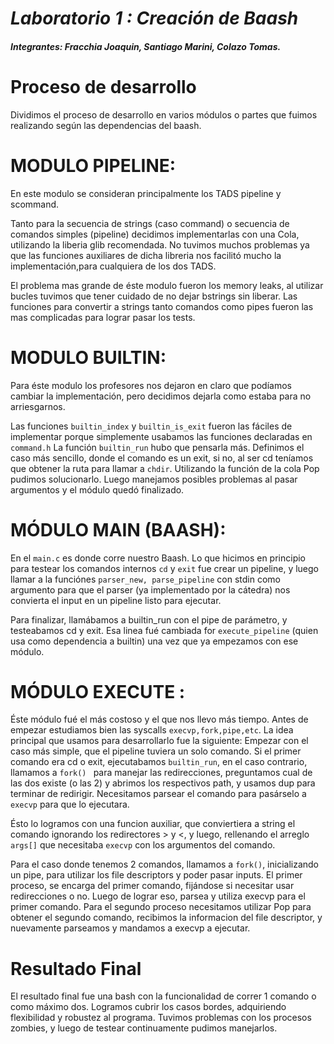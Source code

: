 # *Laboratorio 1 : Creación de Baash*
##### Integrantes: Fracchia Joaquin, Santiago Marini, Colazo Tomas.

# **Proceso de desarrollo**
Dividimos el proceso de desarrollo en varios módulos o partes que fuimos realizando según las dependencias del baash.



# MODULO PIPELINE:
En este modulo se consideran principalmente los TADS pipeline y scommand.

Tanto para la secuencia de strings (caso command) o secuencia de comandos simples (pipeline) decidimos implementarlas con una Cola, utilizando la liberia glib recomendada.
No tuvimos muchos problemas ya que las funciones auxiliares de dicha libreria nos facilitó mucho la implementación,para cualquiera de los dos TADS. 

El problema mas grande de éste modulo fueron los memory leaks, al utilizar bucles tuvimos que tener cuidado de no dejar bstrings sin liberar. Las funciones para convertir a strings tanto comandos como pipes fueron las mas complicadas para lograr pasar los tests.

# MODULO BUILTIN:
Para éste modulo los profesores nos dejaron en claro que podíamos cambiar la implementación, pero decidimos dejarla como estaba para no arriesgarnos.

Las funciones ```builtin_index``` y ```builtin_is_exit``` fueron las fáciles de implementar porque simplemente usabamos las funciones declaradas en ```command.h```
La función ```builtin_run``` hubo que pensarla más. Definimos el caso más sencillo, donde el comando es un exit, si no, al ser cd teníamos que obtener la ruta para llamar a ```chdir```. Utilizando la función de la cola Pop pudimos solucionarlo.
Luego manejamos posibles problemas al pasar argumentos y el módulo quedó finalizado.

# MÓDULO MAIN (BAASH):
En el ```main.c``` es donde corre nuestro Baash. Lo que hicimos en principio para testear los comandos internos ```cd``` y ```exit``` fue crear un pipeline, y luego llamar a la funciónes ```parser_new, parse_pipeline``` con stdin como argumento para que el parser (ya implementado por la cátedra) nos convierta el input en un pipeline listo para ejecutar. 

Para finalizar, llamábamos a builtin_run con el pipe de parámetro, y testeabamos cd y exit. Esa linea fué cambiada for ```execute_pipeline``` (quien usa como dependencia a builtin) una vez que ya empezamos con ese módulo.

# MÓDULO EXECUTE :
Éste módulo fué el más costoso y el que nos llevo más tiempo. Antes de empezar estudiamos bien las syscalls ```execvp,fork,pipe,etc```. 
La idea principal que usamos para desarrollarlo fue la siguiente:
Empezar con el caso más simple, que el pipeline tuviera un solo comando. Si el primer comando era cd o exit, ejecutabamos ```builtin_run```, en el caso contrario, llamamos a ```fork() ```  para manejar las redirecciones, preguntamos cual de las dos existe (o las 2) y abrimos los respectivos path, y usamos dup para terminar de redirigir. 
Necesitamos parsear el comando para pasárselo a ```execvp``` para que lo ejecutara.

Ésto lo logramos con una funcion auxiliar, que conviertiera a string el comando ignorando los redirectores > y <, y luego, rellenando el arreglo ```args[]``` que necesitaba ```execvp``` con los argumentos del comando.

Para el caso donde tenemos 2 comandos, llamamos a ```fork()```, inicializando un pipe, para utilizar los file descriptors y poder pasar inputs. El primer proceso, se encarga del primer comando, fijándose si necesitar usar redirecciones o no. Luego de lograr eso, parsea y utiliza execvp para el primer comando. Para el segundo proceso necesitamos utilizar Pop para obtener el segundo comando, recibimos la informacion del file descriptor, y nuevamente parseamos y mandamos a execvp a ejecutar.


# **Resultado Final**
El resultado final fue una bash con la funcionalidad de correr 1 comando o como máximo dos.
Logramos cubrir los casos bordes, adquiriendo flexibilidad y robustez al programa. Tuvimos problemas con los procesos zombies, y luego de testear continuamente pudimos manejarlos.

